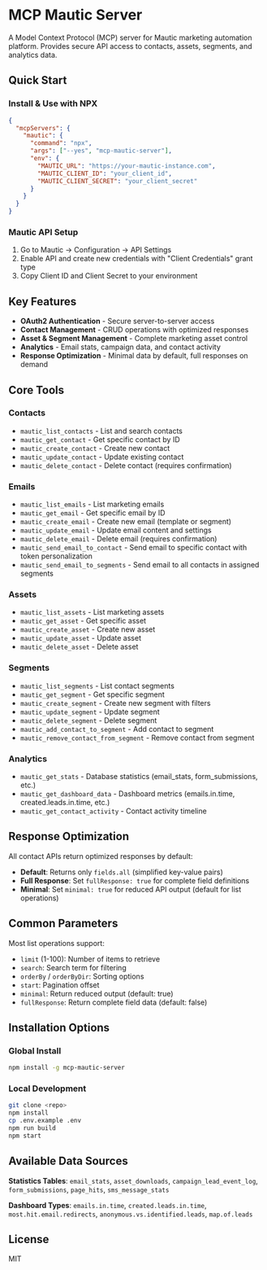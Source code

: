 # MCP Mautic Server

A Model Context Protocol (MCP) server for Mautic marketing automation platform. Provides secure API access to contacts, assets, segments, and analytics data.

## Quick Start

### Install & Use with NPX

```json
{
  "mcpServers": {
    "mautic": {
      "command": "npx",
      "args": ["--yes", "mcp-mautic-server"],
      "env": {
        "MAUTIC_URL": "https://your-mautic-instance.com",
        "MAUTIC_CLIENT_ID": "your_client_id",
        "MAUTIC_CLIENT_SECRET": "your_client_secret"
      }
    }
  }
}
```

### Mautic API Setup

1. Go to Mautic → Configuration → API Settings
2. Enable API and create new credentials with "Client Credentials" grant type
3. Copy Client ID and Client Secret to your environment

## Key Features

- **OAuth2 Authentication** - Secure server-to-server access
- **Contact Management** - CRUD operations with optimized responses
- **Asset & Segment Management** - Complete marketing asset control
- **Analytics** - Email stats, campaign data, and contact activity
- **Response Optimization** - Minimal data by default, full responses on demand

## Core Tools

### Contacts
- `mautic_list_contacts` - List and search contacts
- `mautic_get_contact` - Get specific contact by ID
- `mautic_create_contact` - Create new contact
- `mautic_update_contact` - Update existing contact
- `mautic_delete_contact` - Delete contact (requires confirmation)

### Emails
- `mautic_list_emails` - List marketing emails
- `mautic_get_email` - Get specific email by ID
- `mautic_create_email` - Create new email (template or segment)
- `mautic_update_email` - Update email content and settings
- `mautic_delete_email` - Delete email (requires confirmation)
- `mautic_send_email_to_contact` - Send email to specific contact with token personalization
- `mautic_send_email_to_segments` - Send email to all contacts in assigned segments

### Assets
- `mautic_list_assets` - List marketing assets
- `mautic_get_asset` - Get specific asset
- `mautic_create_asset` - Create new asset
- `mautic_update_asset` - Update asset
- `mautic_delete_asset` - Delete asset

### Segments
- `mautic_list_segments` - List contact segments
- `mautic_get_segment` - Get specific segment
- `mautic_create_segment` - Create new segment with filters
- `mautic_update_segment` - Update segment
- `mautic_delete_segment` - Delete segment
- `mautic_add_contact_to_segment` - Add contact to segment
- `mautic_remove_contact_from_segment` - Remove contact from segment

### Analytics
- `mautic_get_stats` - Database statistics (email_stats, form_submissions, etc.)
- `mautic_get_dashboard_data` - Dashboard metrics (emails.in.time, created.leads.in.time, etc.)
- `mautic_get_contact_activity` - Contact activity timeline

## Response Optimization

All contact APIs return optimized responses by default:

- **Default**: Returns only `fields.all` (simplified key-value pairs)
- **Full Response**: Set `fullResponse: true` for complete field definitions
- **Minimal**: Set `minimal: true` for reduced API output (default for list operations)

## Common Parameters

Most list operations support:
- `limit` (1-100): Number of items to retrieve
- `search`: Search term for filtering
- `orderBy` / `orderByDir`: Sorting options
- `start`: Pagination offset
- `minimal`: Return reduced output (default: true)
- `fullResponse`: Return complete field data (default: false)

## Installation Options

### Global Install
```bash
npm install -g mcp-mautic-server
```

### Local Development
```bash
git clone <repo>
npm install
cp .env.example .env
npm run build
npm start
```

## Available Data Sources

**Statistics Tables**: `email_stats`, `asset_downloads`, `campaign_lead_event_log`, `form_submissions`, `page_hits`, `sms_message_stats`

**Dashboard Types**: `emails.in.time`, `created.leads.in.time`, `most.hit.email.redirects`, `anonymous.vs.identified.leads`, `map.of.leads`

## License

MIT
